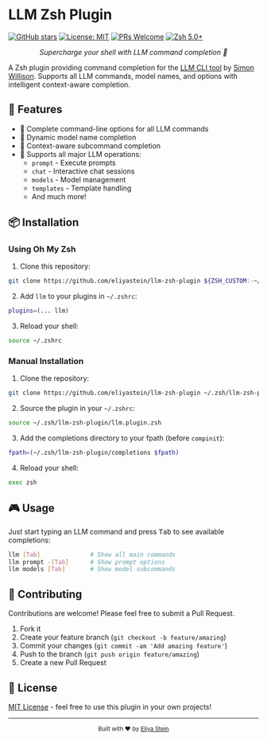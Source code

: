 # LLM Zsh Plugin

[![GitHub stars](https://img.shields.io/github/stars/eliyastein/llm-zsh-plugin?style=flat-square)](https://github.com/eliyastein/llm-zsh-plugin/stargazers)
[![License: MIT](https://img.shields.io/badge/License-MIT-yellow.svg?style=flat-square)](https://opensource.org/licenses/MIT)
[![PRs Welcome](https://img.shields.io/badge/PRs-welcome-brightgreen.svg?style=flat-square)](http://makeapullrequest.com)
[![Zsh 5.0+](https://img.shields.io/badge/zsh-%3E%3D5.0-blue?style=flat-square)](https://www.zsh.org/)

<div align="center">
  <p><em>Supercharge your shell with LLM command completion 🚀</em></p>
</div>

A Zsh plugin providing command completion for the [LLM CLI tool](https://llm.datasette.io/) by [Simon Willison](https://simonwillison.net/). Supports all LLM commands, model names, and options with intelligent context-aware completion.

## 🚀 Features

- 🎯 Complete command-line options for all LLM commands
- 🤖 Dynamic model name completion
- 📝 Context-aware subcommand completion
- 🔧 Supports all major LLM operations:
  - `prompt` - Execute prompts
  - `chat` - Interactive chat sessions
  - `models` - Model management
  - `templates` - Template handling
  - And much more!

## 📦 Installation

### Using Oh My Zsh

1. Clone this repository:
```bash
git clone https://github.com/eliyastein/llm-zsh-plugin ${ZSH_CUSTOM:-~/.oh-my-zsh/custom}/plugins/llm
```

2. Add `llm` to your plugins in `~/.zshrc`:
```bash
plugins=(... llm)
```

3. Reload your shell:
```bash
source ~/.zshrc
```

### Manual Installation

1. Clone the repository:
```bash
git clone https://github.com/eliyastein/llm-zsh-plugin ~/.zsh/llm-zsh-plugin
```

2. Source the plugin in your `~/.zshrc`:
```bash
source ~/.zsh/llm-zsh-plugin/llm.plugin.zsh
```

3. Add the completions directory to your fpath (before `compinit`):
```bash
fpath=(~/.zsh/llm-zsh-plugin/completions $fpath)
```

4. Reload your shell:
```bash
exec zsh
```

## 🎮 Usage

Just start typing an LLM command and press <kbd>Tab</kbd> to see available completions:

```bash
llm [Tab]              # Show all main commands
llm prompt -[Tab]      # Show prompt options
llm models [Tab]       # Show model subcommands
```

## 🤝 Contributing

Contributions are welcome! Please feel free to submit a Pull Request.

1. Fork it
2. Create your feature branch (`git checkout -b feature/amazing`)
3. Commit your changes (`git commit -am 'Add amazing feature'`)
4. Push to the branch (`git push origin feature/amazing`)
5. Create a new Pull Request

## 📝 License

[MIT License](LICENSE) - feel free to use this plugin in your own projects!

---

<div align="center">
  <sub>Built with ❤️ by <a href="https://github.com/eliyastein">Eliya Stein</a></sub>
</div>
